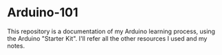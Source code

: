 # Arduino-101
This repository is a documentation of my Arduino learning process, using the Arduino "Starter Kit". I'll refer all the other resources I used and my notes.
